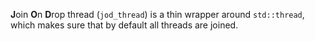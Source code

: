 **J**oin **O**n **D**rop thread (`jod_thread`) is a thin wrapper around `std::thread`,
which makes sure that by default all threads are joined.

